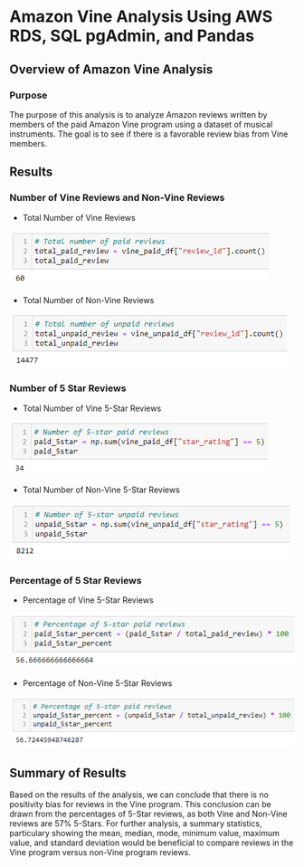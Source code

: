 # Amazon Vine Analysis Using AWS RDS, SQL pgAdmin, and Pandas

## Overview of Amazon Vine Analysis

### Purpose
The purpose of this analysis is to analyze Amazon reviews written by members of the paid Amazon Vine program using a dataset of musical instruments. The goal is to see if there is a favorable review bias from Vine members.

## Results

### Number of Vine Reviews and Non-Vine Reviews

- Total Number of Vine Reviews

![Vine Reviews](Resources/total_paid_review.PNG)

- Total Number of Non-Vine Reviews

![Non-Vine Reviews](Resources/total_unpaid_review.PNG)

### Number of 5 Star Reviews

- Total Number of Vine 5-Star Reviews

![Vine 5-Star](Resources/paid_5star.PNG)

- Total Number of Non-Vine 5-Star Reviews

![Non-Vine 5-Star](Resources/unpaid_5star.PNG)

### Percentage of 5 Star Reviews

- Percentage of Vine 5-Star Reviews

![Vine Percent](Resources/paid_5star_percent.PNG)

- Percentage of Non-Vine 5-Star Reviews

![Non-Vine Percent](Resources/unpaid_5star_percent.PNG)

## Summary of Results
Based on the results of the analysis, we can conclude that there is no positivity bias for reviews in the Vine program. This conclusion can be drawn from the percentages of 5-Star reviews, as both Vine and Non-Vine reviews are 57% 5-Stars. For further analysis, a summary statistics, particulary showing the mean, median, mode, minimum value, maximum value, and standard deviation would be beneficial to compare reviews in the Vine program versus non-Vine program reviews.
